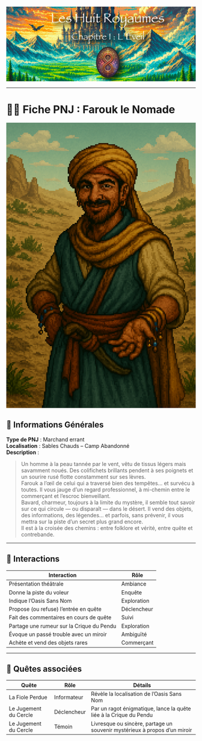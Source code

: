 ![Cover](https://raw.githubusercontent.com/nicolasvauchenet/eightrealms-awakening/refs/heads/main/assets/img/core/cover_documentation.png)

---

# 🧍‍♂️ Fiche PNJ : Farouk le Nomade

![farouk-le-nomade.png](https://raw.githubusercontent.com/nicolasvauchenet/eightrealms-awakening/refs/heads/main/assets/img/chapter1/npc/farouk-le-nomade.png)

## 🧾 Informations Générales

**Type de PNJ** : Marchand errant  
**Localisation** : Sables Chauds – Camp Abandonné  
**Description** :
> Un homme à la peau tannée par le vent, vêtu de tissus légers mais savamment noués. Des colifichets brillants pendent à
> ses poignets et un sourire rusé flotte constamment sur ses lèvres.  
> Farouk a l’œil de celui qui a traversé bien des tempêtes… et survécu à toutes. Il vous jauge d’un regard
> professionnel, à mi-chemin entre le commerçant et l’escroc bienveillant.  
> Bavard, charmeur, toujours à la limite du mystère, il semble tout savoir sur ce qui circule — ou disparaît — dans le
> désert. Il vend des objets, des informations, des légendes… et parfois, sans prévenir, il vous mettra sur la piste
> d’un secret plus grand encore.  
> Il est à la croisée des chemins : entre folklore et vérité, entre quête et contrebande.

---

## 💬 Interactions

| Interaction                               | Rôle        |
|-------------------------------------------|-------------|
| Présentation théâtrale                    | Ambiance    |
| Donne la piste du voleur                  | Enquête     |
| Indique l’Oasis Sans Nom                  | Exploration |
| Propose (ou refuse) l’entrée en quête     | Déclencheur |
| Fait des commentaires en cours de quête   | Suivi       |
| Partage une rumeur sur la Crique du Pendu | Exploration |
| Évoque un passé trouble avec un miroir    | Ambiguïté   |
| Achète et vend des objets rares           | Commerçant  |

---

## 📜 Quêtes associées

| Quête                 | Rôle        | Détails                                                                   |
|-----------------------|-------------|---------------------------------------------------------------------------|
| La Fiole Perdue       | Informateur | Révèle la localisation de l’Oasis Sans Nom                                |
| Le Jugement du Cercle | Déclencheur | Par un ragot énigmatique, lance la quête liée à la Crique du Pendu        |
| Le Jugement du Cercle | Témoin      | Livresque ou sincère, partage un souvenir mystérieux à propos d’un miroir |
